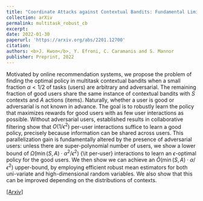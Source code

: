 ```yaml
---
title: "Coordinate Attacks against Contextual Bandits: Fundamental Limits and Defense Mechanisms"
collection: arXiv
permalink: multitask_robust_cb
excerpt: 
date: 2022-01-30
paperurl: 'https://arxiv.org/abs/2201.12700'
citation: 
authors: <b>J. Kwon</b>, Y. Efroni, C. Caramanis and S. Mannor
publisher: Preprint, 2022
---
```


Motivated by online recommendation systems, we propose the problem of finding the optimal policy in multitask contextual bandits when a small fraction $\alpha < 1/2$ of tasks (users) are arbitrary and adversarial. The remaining fraction of good users share the same instance of contextual bandits with $S$ contexts and $A$ actions (items). Naturally, whether a user is good or adversarial is not known in advance. The goal is to robustly learn the policy that maximizes rewards for good users with as few user interactions as possible. Without adversarial users, established results in collaborative filtering show that $O(1/\epsilon^2)$ per-user interactions suffice to learn a good policy, precisely because information can be shared across users. This parallelization gain is fundamentally altered by the presence of adversarial users: unless there are super-polynomial number of users, we show a lower bound of $\tilde{\Omega}(\min(S,A) \cdot \alpha^2 / \epsilon^2)$ {\it per-user} interactions to learn an $\epsilon$-optimal policy for the good users. We then show we can achieve an $\tilde{O}(\min(S,A)\cdot \alpha/\epsilon^2)$ upper-bound, by employing efficient robust mean estimators for both uni-variate and high-dimensional random variables. We also show that this can be improved depending on the distributions of contexts.  

[[Arxiv]](https://arxiv.org/abs/2201.12700) 